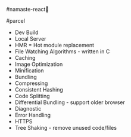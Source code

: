 #namaste-react🚀

#parcel

- Dev Build
- Local Server
- HMR = Hot module replacement
- File Watching Algorithms - written in C
- Caching
- Image Optimization
- Minification
- Bundling
- Compressing
- Consistent Hashing 
- Code Splitting
- Differential Bundling - support older browser
- Diagnostic
- Error Handling
- HTTPS
- Tree Shaking - remove unused code/files

